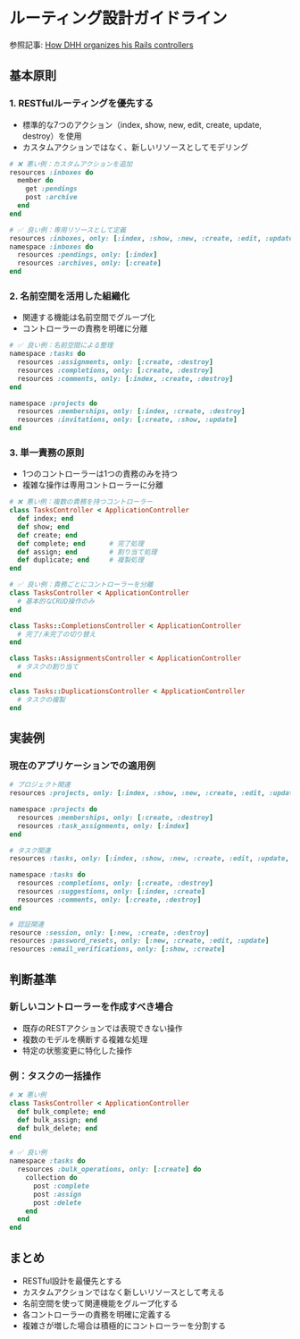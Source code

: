 # ルーティング設計ガイドライン

参照記事:
[How DHH organizes his Rails controllers](https://jeromedalbert.com/how-dhh-organizes-his-rails-controllers/)

## 基本原則

### 1. RESTfulルーティングを優先する

- 標準的な7つのアクション（index, show, new, edit, create, update,
  destroy）を使用
- カスタムアクションではなく、新しいリソースとしてモデリング

```ruby
# ❌ 悪い例：カスタムアクションを追加
resources :inboxes do
  member do
    get :pendings
    post :archive
  end
end

# ✅ 良い例：専用リソースとして定義
resources :inboxes, only: [:index, :show, :new, :create, :edit, :update, :destroy]
namespace :inboxes do
  resources :pendings, only: [:index]
  resources :archives, only: [:create]
end
```

### 2. 名前空間を活用した組織化

- 関連する機能は名前空間でグループ化
- コントローラーの責務を明確に分離

```ruby
# ✅ 良い例：名前空間による整理
namespace :tasks do
  resources :assignments, only: [:create, :destroy]
  resources :completions, only: [:create, :destroy]
  resources :comments, only: [:index, :create, :destroy]
end

namespace :projects do
  resources :memberships, only: [:index, :create, :destroy]
  resources :invitations, only: [:create, :show, :update]
end
```

### 3. 単一責務の原則

- 1つのコントローラーは1つの責務のみを持つ
- 複雑な操作は専用コントローラーに分離

```ruby
# ❌ 悪い例：複数の責務を持つコントローラー
class TasksController < ApplicationController
  def index; end
  def show; end
  def create; end
  def complete; end      # 完了処理
  def assign; end        # 割り当て処理
  def duplicate; end     # 複製処理
end

# ✅ 良い例：責務ごとにコントローラーを分離
class TasksController < ApplicationController
  # 基本的なCRUD操作のみ
end

class Tasks::CompletionsController < ApplicationController
  # 完了/未完了の切り替え
end

class Tasks::AssignmentsController < ApplicationController
  # タスクの割り当て
end

class Tasks::DuplicationsController < ApplicationController
  # タスクの複製
end
```

## 実装例

### 現在のアプリケーションでの適用例

```ruby
# プロジェクト関連
resources :projects, only: [:index, :show, :new, :create, :edit, :update, :destroy]

namespace :projects do
  resources :memberships, only: [:create, :destroy]
  resources :task_assignments, only: [:index]
end

# タスク関連
resources :tasks, only: [:index, :show, :new, :create, :edit, :update, :destroy]

namespace :tasks do
  resources :completions, only: [:create, :destroy]
  resources :suggestions, only: [:index, :create]
  resources :comments, only: [:create, :destroy]
end

# 認証関連
resource :session, only: [:new, :create, :destroy]
resources :password_resets, only: [:new, :create, :edit, :update]
resources :email_verifications, only: [:show, :create]
```

## 判断基準

### 新しいコントローラーを作成すべき場合

- 既存のRESTアクションでは表現できない操作
- 複数のモデルを横断する複雑な処理
- 特定の状態変更に特化した操作

### 例：タスクの一括操作

```ruby
# ❌ 悪い例
class TasksController < ApplicationController
  def bulk_complete; end
  def bulk_assign; end
  def bulk_delete; end
end

# ✅ 良い例
namespace :tasks do
  resources :bulk_operations, only: [:create] do
    collection do
      post :complete
      post :assign
      post :delete
    end
  end
end
```

## まとめ

- RESTful設計を最優先とする
- カスタムアクションではなく新しいリソースとして考える
- 名前空間を使って関連機能をグループ化する
- 各コントローラーの責務を明確に定義する
- 複雑さが増した場合は積極的にコントローラーを分割する
